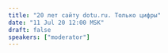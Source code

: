 ```yaml
---
title: "20 лет сайту dotu.ru. Только цифры"
date: "11 Jul 20 12:00 MSK"
draft: false
speakers: ["moderator"]
---
```

